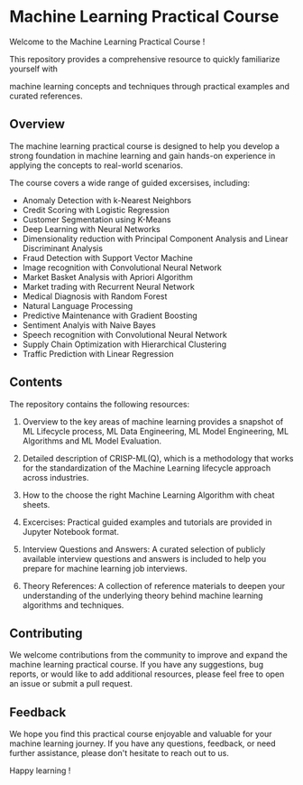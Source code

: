 # Machine Learning Practical Course

Welcome to the Machine Learning Practical Course !

This repository provides a comprehensive resource to quickly familiarize yourself with

machine learning concepts and techniques through practical examples and curated references.

## Overview

The machine learning practical course is designed to help you develop a strong foundation in machine learning and gain hands-on experience in applying the concepts to real-world scenarios.

The course covers a wide range of guided excersises, including:

- Anomaly Detection with k-Nearest Neighbors
- Credit Scoring with Logistic Regression
- Customer Segmentation using K-Means
- Deep Learning with Neural Networks
- Dimensionality reduction with Principal Component Analysis and Linear Discriminant Analysis
- Fraud Detection with Support Vector Machine
- Image recognition with Convolutional Neural Network
- Market Basket Analysis with Apriori Algorithm
- Market trading with Recurrent Neural Network
- Medical Diagnosis with Random Forest
- Natural Language Processing
- Predictive Maintenance with Gradient Boosting
- Sentiment Analyis with Naive Bayes
- Speech recognition with Convolutional Neural Network
- Supply Chain Optimization with Hierarchical Clustering
- Traffic Prediction with Linear Regression

## Contents

The repository contains the following resources:

1. Overview to the key areas of machine learning provides a snapshot of ML Lifecycle process, ML Data Engineering, ML Model Engineering, ML Algorithms and ML Model Evaluation.

2. Detailed description of CRISP-ML(Q), which is a methodology that works for the standardization of the Machine Learning lifecycle approach across industries.

3. How to the choose the right Machine Learning Algorithm with cheat sheets.

4. Excercises: Practical guided examples and tutorials are provided in Jupyter Notebook format.

5. Interview Questions and Answers: A curated selection of publicly available interview questions and answers is included to help you prepare for machine learning job interviews.

6. Theory References: A collection of reference materials to deepen your understanding of the underlying theory behind machine learning algorithms and techniques.

## Contributing

We welcome contributions from the community to improve and expand the machine learning practical course. If you have any suggestions, bug reports, or would like to add additional resources, please feel free to open an issue or submit a pull request.

## Feedback

We hope you find this practical course enjoyable and valuable for your machine learning journey. If you have any questions, feedback, or need further assistance, please don't hesitate to reach out to us.

Happy learning !
